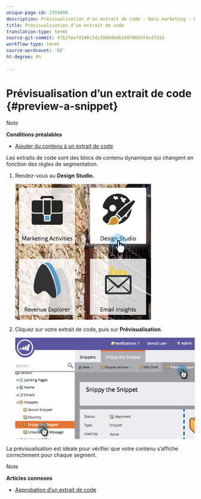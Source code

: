 ```yaml
---
unique-page-id: 2359498
description: Prévisualisation d'un extrait de code - Docs marketing - Documentation du produit
title: Prévisualisation d’un extrait de code
translation-type: tm+mt
source-git-commit: 47b2fee7d146c3dc558d4bbb10070683f4cdfd3d
workflow-type: tm+mt
source-wordcount: '62'
ht-degree: 0%

---
```



# Prévisualisation d’un extrait de code {#preview-a-snippet}

>[!NOTE]
>
>**Conditions préalables**
>
>* [Ajouter du contenu à un extrait de code](add-content-to-a-snippet.md)

>



Les extraits de code sont des blocs de contenu dynamique qui changent en fonction des règles de segmentation.

1. Rendez-vous au **Design Studio.**

   ![](assets/designstudio-3.png)

1. Cliquez sur votre extrait de code, puis sur **Prévisualisation**.

   ![](assets/image2014-9-16-9-3a48-3a32.png)

La prévisualisation est idéale pour vérifier que votre contenu s’affiche correctement pour chaque segment.

>[!NOTE]
>
>**Articles connexes**
>
>* [Approbation d’un extrait de code](approve-a-snippet.md)

>



